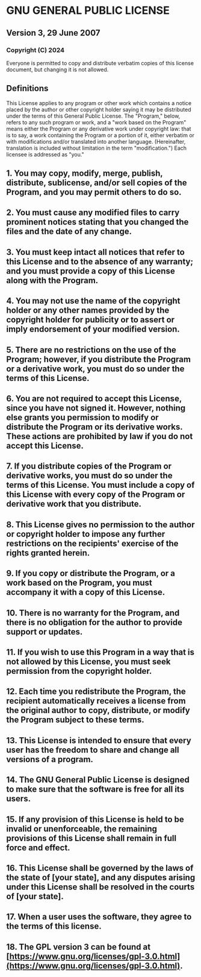 # GNU GENERAL PUBLIC LICENSE
## Version 3, 29 June 2007

### Copyright (C) 2024 
Everyone is permitted to copy and distribute verbatim copies of this license document, but changing it is not allowed.

## Definitions

This License applies to any program or other work which contains a notice placed by the author or other copyright holder saying it may be distributed under the terms of this General Public License. The "Program," below, refers to any such program or work, and a "work based on the Program" means either the Program or any derivative work under copyright law: that is to say, a work containing the Program or a portion of it, either verbatim or with modifications and/or translated into another language. (Hereinafter, translation is included without limitation in the term "modification.") Each licensee is addressed as "you."

## 1. You may copy, modify, merge, publish, distribute, sublicense, and/or sell copies of the Program, and you may permit others to do so.

## 2. You must cause any modified files to carry prominent notices stating that you changed the files and the date of any change.

## 3. You must keep intact all notices that refer to this License and to the absence of any warranty; and you must provide a copy of this License along with the Program.

## 4. You may not use the name of the copyright holder or any other names provided by the copyright holder for publicity or to assert or imply endorsement of your modified version.

## 5. There are no restrictions on the use of the Program; however, if you distribute the Program or a derivative work, you must do so under the terms of this License.

## 6. You are not required to accept this License, since you have not signed it. However, nothing else grants you permission to modify or distribute the Program or its derivative works. These actions are prohibited by law if you do not accept this License.

## 7. If you distribute copies of the Program or derivative works, you must do so under the terms of this License. You must include a copy of this License with every copy of the Program or derivative work that you distribute.

## 8. This License gives no permission to the author or copyright holder to impose any further restrictions on the recipients' exercise of the rights granted herein.

## 9. If you copy or distribute the Program, or a work based on the Program, you must accompany it with a copy of this License.

## 10. There is no warranty for the Program, and there is no obligation for the author to provide support or updates.

## 11. If you wish to use this Program in a way that is not allowed by this License, you must seek permission from the copyright holder.

## 12. Each time you redistribute the Program, the recipient automatically receives a license from the original author to copy, distribute, or modify the Program subject to these terms.

## 13. This License is intended to ensure that every user has the freedom to share and change all versions of a program.

## 14. The GNU General Public License is designed to make sure that the software is free for all its users.

## 15. If any provision of this License is held to be invalid or unenforceable, the remaining provisions of this License shall remain in full force and effect.

## 16. This License shall be governed by the laws of the state of [your state], and any disputes arising under this License shall be resolved in the courts of [your state].

## 17. When a user uses the software, they agree to the terms of this license.

## 18. The GPL version 3 can be found at [https://www.gnu.org/licenses/gpl-3.0.html](https://www.gnu.org/licenses/gpl-3.0.html).

